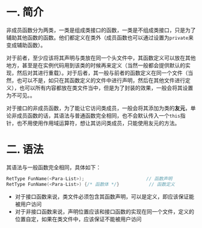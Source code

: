 # 一. 简介

非成员函数分为两类，一类是组成类接口的函数，一类是不组成类接口，只是为了辅助其他函数的函数。他们都定义在类外（成员函数也可以通过设置为`private`来变成辅助函数）。

对于前者，至少应该将其声明与类放在同一个头文件中，其函数定义可以放在其他地方，甚至是在实例代码用到该类的时候再来定义（当然一般都会提供默认的实现，然后对其进行重载）。对于后者，其一般与前者的函数定义在同一个文件（当然，也可以不是，如只在其函数定义的文件中进行声明，然后在其他文件进行定义），也可以所有内容都放在类文件当中，但是为了封装的效果，一般会将其设置为不可见。。

对于接口的非成员函数，为了能让它访问类成员，一般会将其添加为类的**友元**，单论非成员函数的话，其语法与普通函数完全相同，也不会默认传入一个`this`指针，也不用使用作用域运算符，想让其访问类成员，只能使用友元的方法。



# 二. 语法

其语法与一般函数完全相同，具体如下：

```c++
RetType FunName(<Para-List>);						// 函数声明
RetType FunName(<Para-List>) {/* 函数体 */}		   // 函数定义
```

- 对于接口函数来说，类文件必须包含其函数声明，可以是定义，即应该保证能被用户访问
- 对于非接口函数来说，声明位置应该和接口函数的实现在同一个文件，定义的位置自定，如果在类文件中，应该保证不能被用户访问